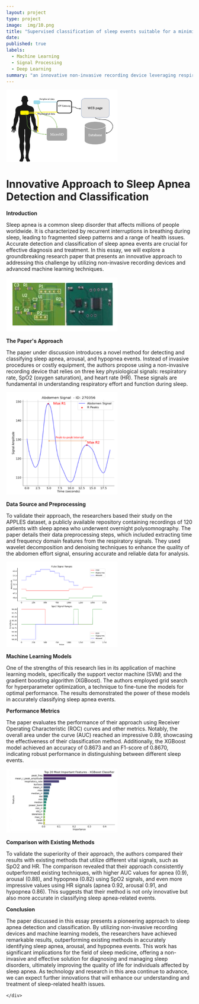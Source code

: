 ```yaml
---
layout: project
type: project
image:  img/10.png
title: "Supervised classification of sleep events suitable for a minimized home-operated recording system"
date: 
published: true
labels:
  - Machine Learning
  - Signal Processing
  - Deep Learning
summary: "an innovative non-invasive recording device leveraging respiratory rate, SpO2, and heart rate data to accurately classify sleep apnea, arousal, and hypopnea events, outperforming existing methods with impressive AUC values."
---
```

<html>

<head>
    <title>Innovative Approach to Sleep Apnea Detection and Classification</title>
</head>
<body>
  <div class="text-center p-4">
  <img width="300px" src="../img/10.png" class="img-thumbnail" >
</div>



<body>

<h1>Innovative Approach to Sleep Apnea Detection and Classification</h1>

<p><strong>Introduction</strong></p>

<p>Sleep apnea is a common sleep disorder that affects millions of people worldwide. It is characterized by recurrent interruptions in breathing during sleep, leading to fragmented sleep patterns and a range of health issues. Accurate detection and classification of sleep apnea events are crucial for effective diagnosis and treatment. In this essay, we will explore a groundbreaking research paper that presents an innovative approach to addressing this challenge by utilizing non-invasive recording devices and advanced machine learning techniques.</p>
  <div class="text-center p-4">
  <img width="300px" src="../img/11.png" class="img-thumbnail" >
</div>
<p><strong>The Paper's Approach</strong></p>

<p>The paper under discussion introduces a novel method for detecting and classifying sleep apnea, arousal, and hypopnea events. Instead of invasive procedures or costly equipment, the authors propose using a non-invasive recording device that relies on three key physiological signals: respiratory rate, SpO2 (oxygen saturation), and heart rate (HR). These signals are fundamental in understanding respiratory effort and function during sleep.</p>
  <div class="text-center p-4">
  <img width="300px" src="../img/13.png" class="img-thumbnail" >
</div>

<p><strong>Data Source and Preprocessing</strong></p>

<p>To validate their approach, the researchers based their study on the APPLES dataset, a publicly available repository containing recordings of 120 patients with sleep apnea who underwent overnight polysomnography. The paper details their data preprocessing steps, which included extracting time and frequency domain features from the respiratory signals. They used wavelet decomposition and denoising techniques to enhance the quality of the abdomen effort signal, ensuring accurate and reliable data for analysis.</p>
  <div class="text-center p-4">
  <img width="300px" src="../img/14.png" class="img-thumbnail" >
</div>
<p><strong>Machine Learning Models</strong></p>

<p>One of the strengths of this research lies in its application of machine learning models, specifically the support vector machine (SVM) and the gradient boosting algorithm (XGBoost). The authors employed grid search for hyperparameter optimization, a technique to fine-tune the models for optimal performance. The results demonstrated the power of these models in accurately classifying sleep apnea events.</p>

<p><strong>Performance Metrics</strong></p>

<p>The paper evaluates the performance of their approach using Receiver Operating Characteristic (ROC) curves and other metrics. Notably, the overall area under the curve (AUC) reached an impressive 0.89, showcasing the effectiveness of their classification method. Additionally, the XGBoost model achieved an accuracy of 0.8673 and an F1-score of 0.8670, indicating robust performance in distinguishing between different sleep events.</p>
  <div class="text-center p-4">
  <img width="300px" src="../img/12.png" class="img-thumbnail" >
</div>
<p><strong>Comparison with Existing Methods</strong></p>

<p>To validate the superiority of their approach, the authors compared their results with existing methods that utilize different vital signals, such as SpO2 and HR. The comparison revealed that their approach consistently outperformed existing techniques, with higher AUC values for apnea (0.9), arousal (0.88), and hypopnea (0.82) using SpO2 signals, and even more impressive values using HR signals (apnea 0.92, arousal 0.91, and hypopnea 0.86). This suggests that their method is not only innovative but also more accurate in classifying sleep apnea-related events.</p>

<p><strong>Conclusion</strong></p>

<p>The paper discussed in this essay presents a pioneering approach to sleep apnea detection and classification. By utilizing non-invasive recording devices and machine learning models, the researchers have achieved remarkable results, outperforming existing methods in accurately identifying sleep apnea, arousal, and hypopnea events. This work has significant implications for the field of sleep medicine, offering a non-invasive and effective solution for diagnosing and managing sleep disorders, ultimately improving the quality of life for individuals affected by sleep apnea. As technology and research in this area continue to advance, we can expect further innovations that will enhance our understanding and treatment of sleep-related health issues.</p>

</body>
</html>

    </div>
</body>
</html>
